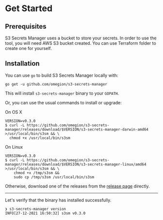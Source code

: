 # Get Started

## Prerequisites

S3 Secrets Manager uses a bucket to store your secrets. In order to use the tool, you will need AWS S3 bucket created.
You can use Terraform folder to create one for yourself.

## Installation

You can use `go` to build S3 Secrets Manager locally with:

```shell
go get -u github.com/omegion/s3-secrets-manager
```

This will install `s3-secrets-manager` binary to your `GOPATH`.

Or, you can use the usual commands to install or upgrade:

On OS X

```shell
VERSION=v0.3.0
$ curl -L https://github.com/omegion/s3-secrets-manager/releases/download/$VERSION/s3-secrets-manager-darwin-amd64 >/usr/local/bin/s3sm && \
  chmod +x /usr/local/bin/s3sm
```

On Linux

```shell
VERSION=v0.3.0
$ curl -L https://github.com/omegion/s3-secrets-manager/releases/download/$VERSION/s3-secrets-manager-linux/amd64 >/usr/local/bin/s3sm && \
    chmod +x /tmp/s3sm &&
    sudo cp /tmp/s3sm /usr/local/bin/s3sm
```

Otherwise, download one of the releases from the [release page](https://github.com/omegion/s3-secrets-manager/releases/)
directly.

------------
Let's verify that the binary has installed successfully.

```shell
❯ s3-secrets-manager version
INFO[27-12-2021 16:50:32] s3sm v0.3.0
```
